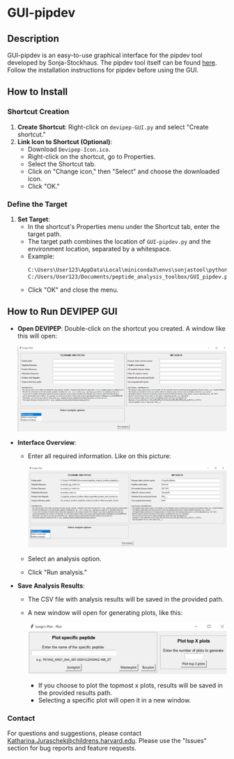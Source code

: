 # GUI-pipdev

## Description
GUI-pipdev is an easy-to-use graphical interface for the pipdev tool developed by Sonja-Stockhaus. The pipdev tool itself can be found [here](https://github.com/Sonja-Stockhaus/devipep.git). Follow the installation instructions for pipdev before using the GUI.

## How to Install

### Shortcut Creation
1. **Create Shortcut**: Right-click on `devipep-GUI.py` and select "Create shortcut."
2. **Link Icon to Shortcut (Optional)**:
   - Download `Devipep-Icon.ico`.
   - Right-click on the shortcut, go to Properties.
   - Select the Shortcut tab.
   - Click on "Change icon," then "Select" and choose the downloaded icon.
   - Click "OK."

### Define the Target
1. **Set Target**:
   - In the shortcut's Properties menu under the Shortcut tab, enter the target path.
   - The target path combines the location of `GUI-pipdev.py` and the environment location, separated by a whitespace.
   - Example: 
     ```
     C:\Users\User123\AppData\Local\miniconda3\envs\sonjastool\python.exe C:/Users/User123/Documents/peptide_analysis_toolbox/GUI_pipdev.py
     ```
   - Click "OK" and close the menu.

## How to Run DEVIPEP GUI
- **Open DEVIPEP**: Double-click on the shortcut you created. A window like this will open:
  
  ![Devipep Icon](DEVIPEP_GUI_1.png)

- **Interface Overview**:
  - Enter all required information. Like on this picture:

    ![Devipep Icon](DEVIPEP_GUI_2.png)
    
  - Select an analysis option.
  - Click "Run analysis."

- **Save Analysis Results**:
  - The CSV file with analysis results will be saved in the provided path.
  - A new window will open for generating plots, like this:
    
    ![Devipep Icon](DEVIPEP_GUI_3.png)
    
    - If you choose to plot the topmost x plots, results will be saved in the provided results path.
    - Selecting a specific plot will open it in a new window.

### Contact

For questions and suggestions, please contact Katharina.Juraschek@childrens.harvard.edu.
Please use the "Issues" section for bug reports and feature requests.
